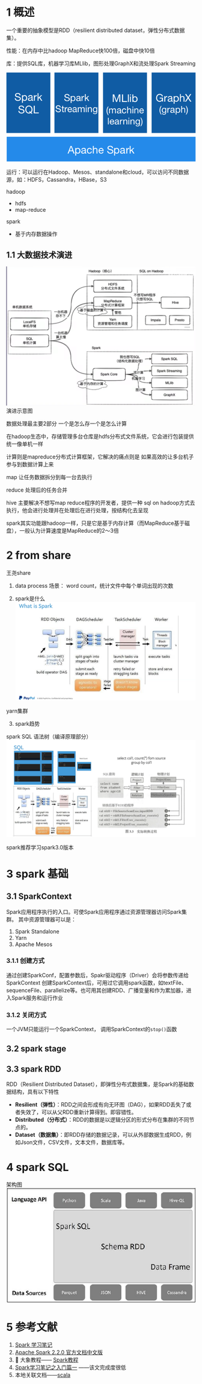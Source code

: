 # 1 概述

一个重要的抽象模型是RDD（resilient distributed dataset，弹性分布式数据集）。



性能：在内存中比hadoop MapReduce快100倍，磁盘中快10倍

库：提供SQL库，机器学习库MLlib，图形处理GraphX和流处理Spark Streaming

![spark-stack](spark.assets/spark-stack.png)



运行：可以运行在Hadoop、Mesos、standalone和cloud，可以访问不同数据源，如：HDFS，Cassandra，HBase，S3





hadoop

- hdfs
- map-reduce

spark

- 基于内存数据操作


## 1.1 大数据技术演进

![](spark.assets/image-20221101210020574.png)
演进示意图


数据处理最主要2部分 一个是怎么存一个是怎么计算

在hadoop生态中，存储管理多台仓库是hdfs分布式文件系统，它会进行包装提供统一像单机一样

计算则是mapreduce分布式计算框架，它解决的痛点则是 如果高效的让多台机子参与到数据计算上来

map 让任务数据拆分到每一台去执行

reduce 处理后的任务合并

hive 主要解决不想写map reduce程序的开发者，提供一种 sql on hadoop方式去执行，他会进行处理并在处理后在进行处理，按结构化去呈现


spark其实功能跟hadoop一样，只是它是基于内存计算（而MapReduce基于磁盘），一般认为计算速度是MapReduce的2～3倍

# 2 from share
王尧share
1. data process
场景： word count，统计文件中每个单词出现的次数


2. spark是什么
![](spark.assets/image-20220804135713335.png)


yarn集群

3. spark趋势

spark SQL 
语法树（编译原理部分）
![](spark.assets/image-20220804140650215.png)



spark推荐学习spark3.0版本

# 3 spark 基础
## 3.1 SparkContext
Spark应用程序执行的入口。可使Spark应用程序通过资源管理器访问Spark集群。
其中资源管理器可以是：
1. Spark Standalone
2. Yarn
3. Apache Mesos

### 3.1.1 创建方式
通过创建SparkConf，配置参数后，Spakr驱动程序（Driver）会将参数传递给SparkContext
创建SparkContext后，可用过它调用spark函数，如textFile、sequenceFile、parallelize等。也可用其创建RDD、广播变量和作为累加器，进入Spark服务和运行作业

### 3.1.2 关闭方式
一个JVM只能运行一个SparkContext，
调用SparkContext的`stop()`函数

## 3.2 spark stage

## 3.3 spark RDD
RDD（Resilient Distributed Dataset），即弹性分布式数据集，是Spark的基础数据结构，具有以下特性
-   **Resilient（弹性）**：RDD之间会形成有向无环图（DAG），如果RDD丢失了或者失效了，可以从父RDD重新计算得到。即容错性。
-   **Distributed（分布式）**：RDD的数据是以逻辑分区的形式分布在集群的不同节点的。
-   **Dataset（数据集）**：即RDD存储的数据记录，可以从外部数据生成RDD，例如Json文件，CSV文件，文本文件，数据库等。


# 4 spark SQL
架构图
![](spark.assets/image-20221027163936591.png)




# 5 参考文献

1.   [Spark 学习笔记](https://blog.einverne.info/post/2017/01/spark.html) 
2.   [Apache Spark 2.2.0 官方文档中文版](https://blog.csdn.net/u012185296/article/details/76855770) 
3. 🌟 大象教程—— [Spark教程](https://www.hadoopdoc.com/spark/spark-sparkcontext) 
4.  [Spark学习笔记之入门篇一](http://lousama.com/2016/01/11/Spark%E5%85%A5%E9%97%A8%E7%AF%87/) ——该文完成度很低
5. 本地关联文档——[scala](scala.md)









